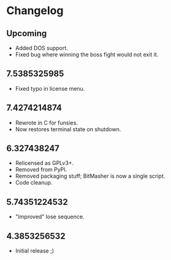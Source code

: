 # Changelog

## Upcoming

- Added DOS support.
- Fixed bug where winning the boss fight would not exit it.

## 7.5385325985

- Fixed typo in license menu.

## 7.4274214874

- Rewrote in C for funsies.
- Now restores terminal state on shutdown.

## 6.327438247

- Relicensed as GPLv3+.
- Removed from PyPI.
- Removed packaging stuff; BitMasher is now a single script.
- Code cleanup.

## 5.74351224532

- "Improved" lose sequence.

## 4.3853256532

- Initial release ;)
